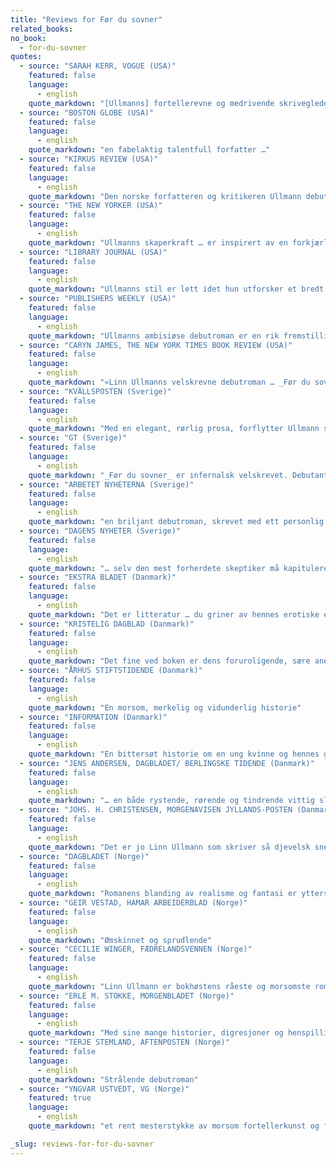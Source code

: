 ```yaml
---
title: "Reviews for Før du sovner"
related_books:
no_book:
  - for-du-sovner
quotes:
  - source: "SARAH KERR, VOGUE (USA)"
    featured: false
    language:
      - english
    quote_markdown: "[Ullmanns] fortellerevne og medrivende skriveglede skinner på hver eneste side"
  - source: "BOSTON GLOBE (USA)"
    featured: false
    language:
      - english
    quote_markdown: "en fabelaktig talentfull forfatter …"
  - source: "KIRKUS REVIEW (USA)"
    featured: false
    language:
      - english
    quote_markdown: "Den norske forfatteren og kritikeren Ullmann debuterer med denne fengslende, finmaskede betraktningen omkring familien Blom, fortalt av den unge Karin i en huggende prosa der følelsene kommer inn fra sidelinjen … En fortetning oppstår gjennom erindringen av levende, impresjonistiske scener, snarere enn ved sofistikert plot-teknikk, og det emosjonelle skarpsynet er høyst originalt, og ofte oppslukende"
  - source: "THE NEW YORKER (USA)"
    featured: false
    language:
      - english
    quote_markdown: "Ullmanns skaperkraft … er inspirert av en forkjærlighet for familieforviklinger, for båndene som binder"
  - source: "LIBRARY JOURNAL (USA)"
    featured: false
    language:
      - english
    quote_markdown: "Ullmanns stil er lett idet hun utforsker et bredt spekter av hete temaer. Immigrasjon, assimilasjon, søskenrivalisering, kjærlighet, trofasthet, utroskap, patriotisme, ære og lojalitet veves sammen i dette tverrsnittet av en slekt som kjemper for å elske og støtte hverandre. Romanen ble først utgitt i Norge og er blitt en bestselger i hele Skandinavia. Heldigvis vil amerikanske lesere snart også få sjansen til å hylle boken slik europeerne har gjort. Anbefales på det sterkeste."
  - source: "PUBLISHERS WEEKLY (USA)"
    featured: false
    language:
      - english
    quote_markdown: "Ullmanns ambisiøse debutroman er en rik fremstilling av forholdet mellom mødre og døtre over nærmere 70 år og fire generasjoner i en norsk familie i evig kamp med seg selv … Ullmann balanserer elegant mellom et langsomt stigende drama, Karins fantasisekvenser og perverst voldsomme karikaturer av familiens medlemmer. Ullmann, som har bodd både i Oslo og New York, gir hele tiden et skarpt og detaljert bakteppe, men det er de ukuelige Blom-kvinnene som får leserens sympati."
  - source: "CARYN JAMES, THE NEW YORK TIMES BOOK REVIEW (USA)"
    featured: false
    language:
      - english
    quote_markdown: "«Linn Ullmanns velskrevne debutroman … _Før du sovner_ har en særegen sofistikert, litterær form og et skarpt blikk for hemmelighetene som lurer under overflaten i ekteskap og kjærlighetsforhold … Med sine mange tilbakeblikk og sin meditative tilnærming forlokker den leserne med en rolig rytme, som om den var et godnatteventyr som utvikler seg til et mareritt»"
  - source: "KVÄLLSPOSTEN (Sverige)"
    featured: false
    language:
      - english
    quote_markdown: "Med en elegant, rørlig prosa, forflytter Ullmann seg fritt i tid og rom, mellom realisme og magi, og skaper en livfull, fangende beretning"
  - source: "GT (Sverige)"
    featured: false
    language:
      - english
    quote_markdown: "_Før du sovner_ er infernalsk velskrevet. Debutanten Ullmann har fra første side funnet sin form og sitt språk og holder stilen til slutten."
  - source: "ARBETET NYHETERNA (Sverige)"
    featured: false
    language:
      - english
    quote_markdown: "en briljant debutroman, skrevet med ett personlig og lettflytende språk i en egen stil, som man umiddelbart blir tiltalt av"
  - source: "DAGENS NYHETER (Sverige)"
    featured: false
    language:
      - english
    quote_markdown: "… selv den mest forherdete skeptiker må kapitulere overfor dette debutantarbeidet … Linn Ullmann gestalter Karins kompliserte psyke virtuost og vakkert. Det er mye å lære av det, først og fremst om hvordan avholdenhet, en viss sardonisk knapphet, kan lade en tilsynelatende enkel historie med høyeksplosiv sorg … Allerede i sin debut er Linn Ullmann en moden forfatter"
  - source: "EKSTRA BLADET (Danmark)"
    featured: false
    language:
      - english
    quote_markdown: "Det er litteratur … du griner av hennes erotiske eventyrlyst og vanvittige overdrivelser, du smiler av hennes motvillige modningsprosess – og du slipper ikke boken, før du sover"
  - source: "KRISTELIG DAGBLAD (Danmark)"
    featured: false
    language:
      - english
    quote_markdown: "Det fine ved boken er dens foruroligende, sære anekdoter"
  - source: "ÅRHUS STIFTSTIDENDE (Danmark)"
    featured: false
    language:
      - english
    quote_markdown: "En morsom, merkelig og vidunderlig historie"
  - source: "INFORMATION (Danmark)"
    featured: false
    language:
      - english
    quote_markdown: "En bittersøt historie om en ung kvinne og hennes gale familie. Og den er meget raffinert fortalt"
  - source: "JENS ANDERSEN, DAGBLADET/ BERLINGSKE TIDENDE (Danmark)"
    featured: false
    language:
      - english
    quote_markdown: "… en både rystende, rørende og tindrende vittig slektskrønike og kvinnelig dannelsesroman"
  - source: "JOHS. H. CHRISTENSEN, MORGENAVISEN JYLLANDS-POSTEN (Danmark)"
    featured: false
    language:
      - english
    quote_markdown: "Det er jo Linn Ullmann som skriver så djevelsk snedig og energisk og kan se komikken! Fortellingen forløper i sprang fra en knivskarp og krystallklar realisme til en løssluppen fabulering, barokke innfall, absurd humor, som i sine kosteligste øyeblikk måler seg med Beckett, men like nedenunder lurer smerten – som en mørk skygge … Linn Ullmann har øynene med seg og språkets vitalitet og nyanser til sin rådighet. Det er det kommet en helt forunderlig og helt annerledes roman ut av. Den største fornøyelse jeg har hatt på lenge."
  - source: "DAGBLADET (Norge)"
    featured: false
    language:
      - english
    quote_markdown: "Romanens blanding av realisme og fantasi er ytterst vellykket. Linn Ullmann inngår ikke på noe tidspunkt kompromiss med sin grunnidé. Det er flott, og det skaper ikke bare en fascinerende slektskrønike, men også en kvinnelig dannelsesroman med Karin som hovedperson og hennes uimotståelig vakre og gale mor Anni som det speilbildet det er så vanskelig å bo i for datteren. Mor og datter – så forskjellige og så like – hver på sin måte store forførere, som konstant ønsker å bli begjært av kropper og ord. Underveis utfolder romanen en besnærende diskusjon om forholdet mellom løgn og sannhet, og begrepet skyld, som jo i alle familiers oppdragelse av små mennesker spiller en svært vesentlig rolle."
  - source: "GEIR VESTAD, HAMAR ARBEIDERBLAD (Norge)"
    featured: false
    language:
      - english
    quote_markdown: "Ømskinnet og sprudlende"
  - source: "CECILIE WINGER, FÆDRELANDSVENNEN (Norge)"
    featured: false
    language:
      - english
    quote_markdown: "Linn Ullmann er bokhøstens råeste og morsomste romanforfatter og fordi hun har et stille alvor og parrer alt dette med vidd, intelligens. Og et sjenerøst menneskebilde, er romanen en sann svir å lese"
  - source: "ERLE M. STOKKE, MORGENBLADET (Norge)"
    featured: false
    language:
      - english
    quote_markdown: "Med sine mange historier, digresjoner og henspillinger til andre tekster, er _Før du sovner_ et fargerikt og lekent potpurri med en blå undertone"
  - source: "TERJE STEMLAND, AFTENPOSTEN (Norge)"
    featured: false
    language:
      - english
    quote_markdown: "Strålende debutroman"
  - source: "YNGVAR USTVEDT, VG (Norge)"
    featured: true
    language:
      - english
    quote_markdown: "et rent mesterstykke av morsom fortellerkunst og frodig fabulering … Vi har en ny, begavet og klok forfatter blant oss"

_slug: reviews-for-for-du-sovner
---
```

